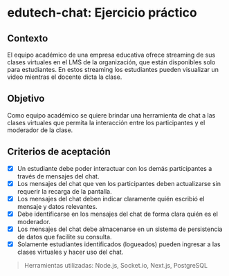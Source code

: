 # edutech-chat: Ejercicio práctico

## Contexto
El equipo académico de una empresa educativa ofrece streaming de sus clases virtuales en el
LMS de la organización, que están disponibles solo para estudiantes. En estos streaming
los estudiantes pueden visualizar un video mientras el docente dicta la clase.

## Objetivo
Como equipo académico se quiere brindar una herramienta de chat a las clases
virtuales que permita la interacción entre los participantes y el moderador de la clase.

## Criterios de aceptación

- [x] Un estudiante debe poder interactuar con los demás participantes a través de
mensajes del chat.
- [x] Los mensajes del chat que ven los participantes deben actualizarse sin requerir la
recarga de la pantalla.
- [x] Los mensajes del chat deben indicar claramente quién escribió el mensaje y datos
relevantes.
- [x] Debe identificarse en los mensajes del chat de forma clara quién es el moderador.
- [x] Los mensajes del chat debe almacenarse en un sistema de persistencia de datos
que facilite su consulta.
- [x] Solamente estudiantes identificados (logueados) pueden ingresar a las clases
virtuales y hacer uso del chat.

> Herramientas utilizadas: Node.js, Socket.io, Next.js, PostgreSQL
